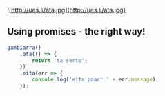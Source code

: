 ![http://ues.li/ata.jpg](http://ues.li/ata.jpg)

## Using promises - the right way!

```javascript
gambiarra()
    .ata(() => {
        return 'ta serto';
    })
    .eita(err => {
        console.log('eita poarr ' + err.message);
    });
```
